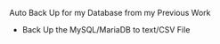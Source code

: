 Auto Back Up for my Database from my Previous Work

* Back Up the MySQL/MariaDB to text/CSV File
  
